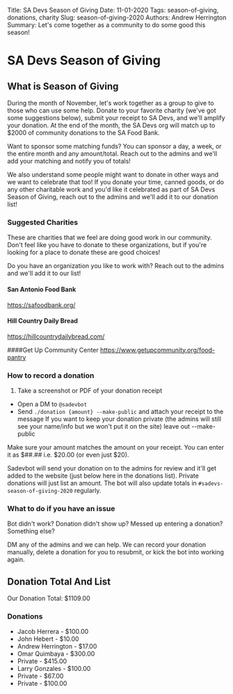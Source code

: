 Title: SA Devs Season of Giving
Date: 11-01-2020
Tags: season-of-giving, donations, charity
Slug: season-of-giving-2020
Authors: Andrew Herrington 
Summary: Let's come together as a community to do some good this season!

# SA Devs Season of Giving

## What is Season of Giving
During the month of November, let's work together as a group to give to those who can use some help. Donate to your 
favorite charity (we've got some suggestions below), submit your receipt to SA Devs, and we'll amplify your donation. At
the end of the month, the SA Devs org will match up to $2000 of community donations to the SA Food Bank.

Want to sponsor some matching funds? You can sponsor a day, a week, or the entire month and any amount/total. Reach out
to the admins and we'll add your matching and notify you of totals!

We also understand some people might want to donate in other ways and we want to celebrate that too! If you donate your 
time, canned goods, or do any other charitable work and you'd like it celebrated as part of SA Devs Season of Giving,
reach out to the admins and we'll add it to our donation list! 

### Suggested Charities
These are charities that we feel are doing good work in our community. Don't feel like you have to donate to these 
organizations, but if you're looking for a place to donate these are good choices!

Do you have an organization you like to work with? Reach out to the admins and we'll add it to our list!

#### San Antonio Food Bank
<https://safoodbank.org/>

#### Hill Country Daily Bread
<https://hillcountrydailybread.com/>

####Get Up Community Center
<https://www.getupcommunity.org/food-pantry>


### How to record a donation

1. Take a screenshot or PDF of your donation receipt
+ Open a DM to `@sadevbot`
+ Send `./donation {amount} --make-public` and attach your receipt to the message 
If you want to keep your donation private (the admins will still see your name/info but we won't put it on the site) 
leave out --make-public

Make sure your amount matches the amount on your receipt. You can enter it as $##.## i.e. $20.00 (or even just $20).

Sadevbot will send your donation on to the admins for review and it'll get added to the website (just below here in 
the donations list). Private donations will just list an amount. The bot will also update totals in 
`#sadevs-season-of-giving-2020` regularly.

### What to do if you have an issue
Bot didn't work? Donation didn't show up? Messed up entering a donation? Something else?

DM any of the admins and we can help. We can record your donation manually, delete a donation for you to resubmit, or 
kick the bot into working again.

## Donation Total And List

Our Donation Total: $1109.00

### Donations

*  Jacob Herrera - $100.00
*  John Hebert - $10.00
*  Andrew Herrington - $17.00
*  Omar Quimbaya - $300.00
*  Private - $415.00
*  Larry Gonzales - $100.00
*  Private - $67.00
*  Private - $100.00
